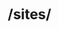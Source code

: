 ---
title: /sites/
position_number: 1.1
type: post
description: Получить список бирж
parameters:
  - name:
    content:
content_markdown: |-
  Возвращает массив бирж.
left_code_blocks:
  - code_block: |-
        <?php
        $base = 'https://api.jobned.com/v1';
        $ch = curl_init($base . '/sites/');
        $token = 'Your API key';
        curl_setopt($ch, CURLOPT_RETURNTRANSFER, 1);
        curl_setopt($ch, CURLOPT_FOLLOWLOCATION, 1);
        curl_setopt($ch, CURLOPT_CUSTOMREQUEST, "POST");
        curl_setopt($ch, CURLOPT_HEADER, false);
        curl_setopt($ch, CURLOPT_SSL_VERIFYPEER, false);
        curl_setopt($ch, CURLOPT_SSL_VERIFYHOST, false);
        $authorization = 'Authorization: Bearer ' . $token;
        curl_setopt($ch, CURLOPT_HTTPHEADER, array($authorization));
        $responce = curl_exec($ch);
        curl_close($ch);
        $responce = json_decode($responce, true);
        var_dump($responce);
        ?>
    title: Пример запроса php
    language: php
right_code_blocks:
  - code_block: |2-
      [
        {
            "id": "1",
            "name": "Fl.ru",
            "url": "https://fl.ru",
            "currency": "₽",
            "logo": "https://jobned.com/img/sites/fl-ru.png"
        },
        {
            "id": "2",
            "name": "Freelancehunt.com",
            "url": "https://freelancehunt.com",
            "currency": "₴",
            "logo": "https://jobned.com/img/sites/Freelancehunt.com.png"
        }
      ]
    title: Response
    language: json
  - code_block: |2-
      {
        "error": "Wrong api key"
      }
    title: Error
    language: json
---